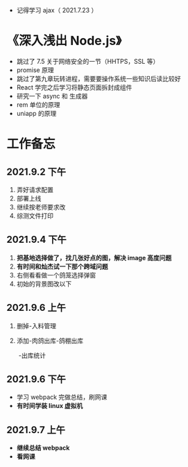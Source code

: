 - 记得学习 ajax（ 2021.7.23 ）

# 《深入浅出 Node.js》

- 跳过了 7.5 关于网络安全的一节（HHTPS，SSL 等）
- promise 原理
- 跳过了第九章玩转进程，需要要操作系统一些知识后读比较好
- React 学完之后学习将静态页面拆封成组件
- 研究一下 async 和 生成器
- rem 单位的原理
- uniapp 的原理





# 工作备忘

## 2021.9.2 下午

1. 弄好请求配置
2. 部署上线
3. 继续按老师要求改
4. 综测文件打印

## 2021.9.4 下午

1. **把基地选择做了，找几张好点的图，解决 image 高度问题**
2. **有时间和灿杰试一下那个跨域问题**
3. 右侧看看做一个鸽笼选择弹窗
4. 初始的背景图改以下

## **2021.9.6 上午**

1. 删掉-入料管理

2. 添加-肉鸽出库-鸽棚出库

   ​					   -出库统计

## **2021.9.6 下午**

- 学习 webpack 完做总结，刷网课
- **有时间学装 linux 虚拟机**



## 2021.9.7 上午

- **继续总结 webpack**
- **看网课**

